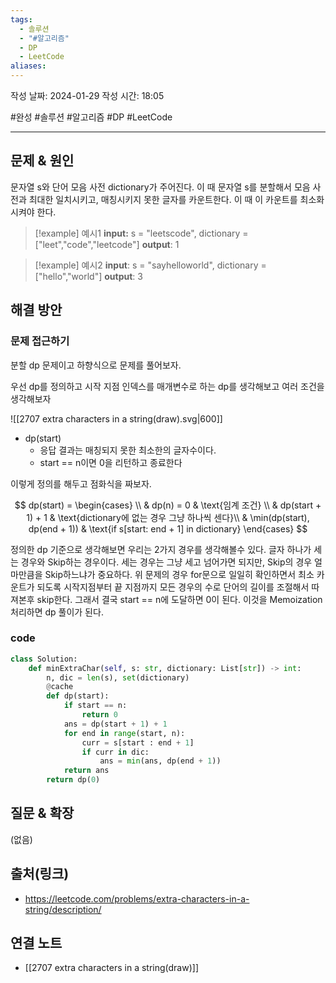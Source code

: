 ```yaml
---
tags:
  - 솔루션
  - "#알고리즘"
  - DP
  - LeetCode
aliases:
---
```

작성 날짜: 2024-01-29
작성 시간: 18:05

#완성 #솔루션 #알고리즘 #DP  #LeetCode 

----

## 문제 & 원인
문자열 s와 단어 모음 사전 dictionary가 주어진다.  이 때 문자열 s를 분할해서 모음 사전과 최대한 일치시키고, 매칭시키지 못한 글자를 카운트한다. 이 때 이 카운트를 최소화시켜야 한다.

>[!example] 예시1
>**input:**  s = "leetscode", dictionary = ["leet","code","leetcode"]
>**output**: 1

>[!example] 예시2
>**input**: s = "sayhelloworld", dictionary = ["hello","world"]
>**output**: 3
## 해결 방안
### 문제 접근하기
분할 dp 문제이고 하향식으로 문제를 풀어보자.

우선 dp를 정의하고 시작 지점 인덱스를 매개변수로 하는 dp를 생각해보고 여러 조건을 생각해보자

![[2707 extra characters in a string(draw).svg|600]]

- dp(start)
	- 응답 결과는 매칭되지 못한 최소한의 글자수이다.
	- start == n이면 0을 리턴하고 종료한다

이렇게 정의를 해두고 점화식을 짜보자.

$$
dp(start) = \begin{cases} \\
 & dp(n) = 0  & \text{임계 조건} \\
 & dp(start + 1) + 1 & \text{dictionary에 없는 경우 그냥 하나씩 센다}\\
 & \min(dp(start), dp(end + 1)) & \text{if s[start: end + 1] in dictionary}
\end{cases}
$$ 

정의한 dp 기준으로 생각해보면 우리는 2가지 경우를 생각해볼수 있다. 글자 하나가 세는 경우와 Skip하는 경우이다. 세는 경우는 그냥 세고 넘어가면 되지만, Skip의 경우 얼마만큼을 Skip하느냐가 중요하다. 위 문제의 경우 for문으로 일일히 확인하면서 최소 카운트가 되도록 시작지점부터 끝 지점까지 모든 경우의 수로 단어의 길이를 조절해서 따져본후 skip한다. 그래서 결국 start == n에 도달하면 0이 된다. 이것을 Memoization 처리하면 dp 풀이가 된다.


### code
```python
class Solution:
    def minExtraChar(self, s: str, dictionary: List[str]) -> int:
        n, dic = len(s), set(dictionary)
        @cache
        def dp(start):
            if start == n:
                return 0
            ans = dp(start + 1) + 1
            for end in range(start, n):
                curr = s[start : end + 1]
                if curr in dic:
                    ans = min(ans, dp(end + 1))
            return ans
        return dp(0)
```
## 질문 & 확장

(없음)

## 출처(링크)
- https://leetcode.com/problems/extra-characters-in-a-string/description/

## 연결 노트
- [[2707 extra characters in a string(draw)]]